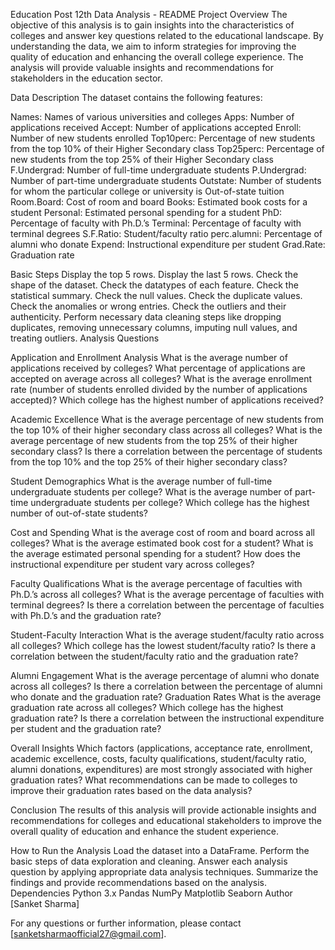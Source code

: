 Education Post 12th Data Analysis - README
Project Overview
The objective of this analysis is to gain insights into the characteristics of colleges and answer key questions related to the educational landscape. By understanding the data, we aim to inform strategies for improving the quality of education and enhancing the overall college experience. The analysis will provide valuable insights and recommendations for stakeholders in the education sector.

Data Description
The dataset contains the following features:

Names: Names of various universities and colleges
Apps: Number of applications received
Accept: Number of applications accepted
Enroll: Number of new students enrolled
Top10perc: Percentage of new students from the top 10% of their Higher Secondary class
Top25perc: Percentage of new students from the top 25% of their Higher Secondary class
F.Undergrad: Number of full-time undergraduate students
P.Undergrad: Number of part-time undergraduate students
Outstate: Number of students for whom the particular college or university is Out-of-state tuition
Room.Board: Cost of room and board
Books: Estimated book costs for a student
Personal: Estimated personal spending for a student
PhD: Percentage of faculty with Ph.D.’s
Terminal: Percentage of faculty with terminal degrees
S.F.Ratio: Student/faculty ratio
perc.alumni: Percentage of alumni who donate
Expend: Instructional expenditure per student
Grad.Rate: Graduation rate

Basic Steps
Display the top 5 rows.
Display the last 5 rows.
Check the shape of the dataset.
Check the datatypes of each feature.
Check the statistical summary.
Check the null values.
Check the duplicate values.
Check the anomalies or wrong entries.
Check the outliers and their authenticity.
Perform necessary data cleaning steps like dropping duplicates, removing unnecessary columns, imputing null values, and treating outliers.
Analysis Questions

Application and Enrollment Analysis
What is the average number of applications received by colleges?
What percentage of applications are accepted on average across all colleges?
What is the average enrollment rate (number of students enrolled divided by the number of applications accepted)?
Which college has the highest number of applications received?

Academic Excellence
What is the average percentage of new students from the top 10% of their higher secondary class across all colleges?
What is the average percentage of new students from the top 25% of their higher secondary class?
Is there a correlation between the percentage of students from the top 10% and the top 25% of their higher secondary class?

Student Demographics
What is the average number of full-time undergraduate students per college?
What is the average number of part-time undergraduate students per college?
Which college has the highest number of out-of-state students?

Cost and Spending
What is the average cost of room and board across all colleges?
What is the average estimated book cost for a student?
What is the average estimated personal spending for a student?
How does the instructional expenditure per student vary across colleges?

Faculty Qualifications
What is the average percentage of faculties with Ph.D.’s across all colleges?
What is the average percentage of faculties with terminal degrees?
Is there a correlation between the percentage of faculties with Ph.D.’s and the graduation rate?

Student-Faculty Interaction
What is the average student/faculty ratio across all colleges?
Which college has the lowest student/faculty ratio?
Is there a correlation between the student/faculty ratio and the graduation rate?

Alumni Engagement
What is the average percentage of alumni who donate across all colleges?
Is there a correlation between the percentage of alumni who donate and the graduation rate?
Graduation Rates
What is the average graduation rate across all colleges?
Which college has the highest graduation rate?
Is there a correlation between the instructional expenditure per student and the graduation rate?

Overall Insights
Which factors (applications, acceptance rate, enrollment, academic excellence, costs, faculty qualifications, student/faculty ratio, alumni donations, expenditures) are most strongly associated with higher graduation rates?
What recommendations can be made to colleges to improve their graduation rates based on the data analysis?

Conclusion
The results of this analysis will provide actionable insights and recommendations for colleges and educational stakeholders to improve the overall quality of education and enhance the student experience.

How to Run the Analysis
Load the dataset into a DataFrame.
Perform the basic steps of data exploration and cleaning.
Answer each analysis question by applying appropriate data analysis techniques.
Summarize the findings and provide recommendations based on the analysis.
Dependencies
Python 3.x
Pandas
NumPy
Matplotlib
Seaborn
Author
[Sanket Sharma] 

For any questions or further information, please contact [sanketsharmaofficial27@gmail.com].
